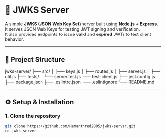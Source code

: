 # 🔐 JWKS Server

A simple **JWKS (JSON Web Key Set)** server built using **Node.js + Express**.  
It serves JSON Web Keys for testing JWT signing and verification.  
It also provides endpoints to issue **valid** and **expired** JWTs to test client behavior.

---

## 📁 Project Structure

jwks-server/
├── src/
│ ├── keys.js
│ ├── routes.js
│ ├── server.js
│ ├── util.js
├── tests/
│ └── server.test.js
├── test-client.js
├── jest.config.js
├── package.json
├── .eslintrc.json
├── .eslintignore
└── README.md


---

## ⚙️ Setup & Installation

### 1. Clone the repository
```bash
git clone https://github.com/Hemanthred2005/jwks-server.git
cd jwks-server
